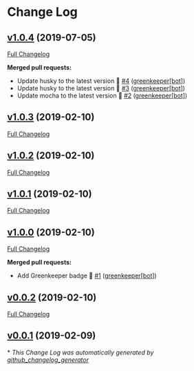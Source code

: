 # Change Log

## [v1.0.4](https://github.com/honzahommer/node-mycnf/tree/v1.0.4) (2019-07-05)
[Full Changelog](https://github.com/honzahommer/node-mycnf/compare/v1.0.3...v1.0.4)

**Merged pull requests:**

- Update husky to the latest version 🚀 [\#4](https://github.com/honzahommer/node-mycnf/pull/4) ([greenkeeper[bot]](https://github.com/apps/greenkeeper))
- Update husky to the latest version 🚀 [\#3](https://github.com/honzahommer/node-mycnf/pull/3) ([greenkeeper[bot]](https://github.com/apps/greenkeeper))
- Update mocha to the latest version 🚀 [\#2](https://github.com/honzahommer/node-mycnf/pull/2) ([greenkeeper[bot]](https://github.com/apps/greenkeeper))

## [v1.0.3](https://github.com/honzahommer/node-mycnf/tree/v1.0.3) (2019-02-10)
[Full Changelog](https://github.com/honzahommer/node-mycnf/compare/v1.0.2...v1.0.3)

## [v1.0.2](https://github.com/honzahommer/node-mycnf/tree/v1.0.2) (2019-02-10)
[Full Changelog](https://github.com/honzahommer/node-mycnf/compare/v1.0.1...v1.0.2)

## [v1.0.1](https://github.com/honzahommer/node-mycnf/tree/v1.0.1) (2019-02-10)
[Full Changelog](https://github.com/honzahommer/node-mycnf/compare/v1.0.0...v1.0.1)

## [v1.0.0](https://github.com/honzahommer/node-mycnf/tree/v1.0.0) (2019-02-10)
[Full Changelog](https://github.com/honzahommer/node-mycnf/compare/v0.0.2...v1.0.0)

**Merged pull requests:**

- Add Greenkeeper badge 🌴 [\#1](https://github.com/honzahommer/node-mycnf/pull/1) ([greenkeeper[bot]](https://github.com/apps/greenkeeper))

## [v0.0.2](https://github.com/honzahommer/node-mycnf/tree/v0.0.2) (2019-02-10)
[Full Changelog](https://github.com/honzahommer/node-mycnf/compare/v0.0.1...v0.0.2)

## [v0.0.1](https://github.com/honzahommer/node-mycnf/tree/v0.0.1) (2019-02-09)


\* *This Change Log was automatically generated by [github_changelog_generator](https://github.com/skywinder/Github-Changelog-Generator)*